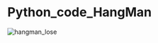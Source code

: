 # Python_code_HangMan 

![hangman_lose](https://user-images.githubusercontent.com/56497636/196419857-cdd56c92-ef81-4424-b651-9f2b1a268c7d.png)
